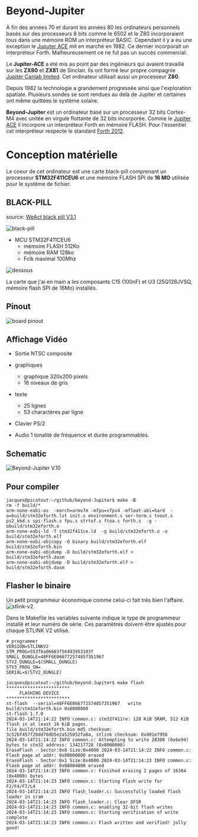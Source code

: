 # Beyond-Jupiter 

À fin des années 70 et durant les années 80 les ordinateurs personnels basés sur des processeurs 8 bits comme le 6502 et le Z80 incorporaient tous dans une mémoire ROM un interpréteur BASIC. Cependant il y a eu une exception le [Juputer ACE](https://en.wikipedia.org/wiki/Jupiter_Ace) mit en marché en 1982. Ce dernier incorporait un interpréteur Forth. Malheureusement ce ne fut pas un succès commercial.  

Le **Jupiter-ACE** a été mis au point par des ingénieurs qui avaient travaillé sur les **ZX80** et **ZX81** de Sinclair. Ils ont formé leur propre compagnie [Jupiter Canlab limited](https://en.wikipedia.org/wiki/Jupiter_Cantab). Cet ordinateur utilisait aussi un processeur **Z80**.

Depuis 1982 la technologie a grandement progressée ainsi que l'exploration spatiale. Plusieurs sondes se sont rendues au delà de Jupiter et certaines ont même quittées le système solaire. 

**Beyond-Jupiter** est un ordinateur basé sur un processeur 32 bits Cortex-M4 avec unitée en virgule flottante de 32 bits incorporée. Comme le [Jupiter ACE](https://en.wikipedia.org/wiki/Jupiter_Ace) il incorpore un interpréteur Forth en mémoire FLASH. Pour l'essentiel cet interpréteur respecte le standard [Forth 2012](https://forth-standard.org/).


# Conception matérielle

Le coeur de cet ordinateur est une carte black-pill comprenant un processeur **STM32F411CEU6** et une mémoire FLASH SPI de **16 MO** utilisée pour le système de fichier.

## BLACK-PILL 

source: [WeAct black pill V3.1](https://universal-solder.ca/product/stm32f411ceu6-black-pill-128m-flash/)

![black-pill](docs/black-pill-v3.1-pro-top.jpg)

* MCU  STM32F411CEU6
    * mémoire FLASH 512Ko
    * mémoire RAM 128ko 
    * Fclk maximal  100Mhz 

![dessous](docs/black-pill-v3.1-pro-bottom.jpg) 

La carte que j'ai en main a les composants C15 (100nF) et U3 (25Q128JVSQ, mémoire flash SPI de 16Mo) installés.

## Pinout

![board pinout](docs/blackpill-pro-v3.1-pinout.png)


## Affichage Vidéo 

* Sortie NTSC composite 
* graphiques  
    * graphique 320x200 pixels 
    * 16 niveaux de gris 
* texte 
    * 25 lignes 
    * 53 charactères par ligne

* Clavier PS/2

* Audio 1 tonalité de fréquence et durée programmables.

## Schematic 

![Beyond-Jupiter V.10](docs/schematic.png)

## Pour compiler 
```
jacques@picatout:~/github/beyond-Jupiter$ make -B
rm -f build/*
arm-none-eabi-as  -march=armv7m -mfpu=vfpv4 -mfloat-abi=hard  -a=build/stm32eforth.lst init.s environment.s ser-term.s tvout.s ps2_kbd.s spi-flash.s fpu.s strtof.s ftoa.s forth.s  -g -obuild/stm32eforth.o
arm-none-eabi-ld -T stm32f411ce.ld  -g build/stm32eforth.o -o build/stm32eforth.elf
arm-none-eabi-objcopy -O binary build/stm32eforth.elf build/stm32eforth.bin 
arm-none-eabi-objdump -D build/stm32eforth.elf > build/stm32eforth.dasm
arm-none-eabi-objdump -D build/stm32eforth.elf > build/stm32eforth.dasm
```

## Flasher le binaire 

Un petit programmeur économique comme celui-ci fait très bien l'affaire.
![stlink-v2](docs/stlink-v2.jpg).

Dans le Makefile les variables suivante indique le type de programmeur installé et leur numéro de série. Ces paramètres doivent-être ajustés pour chaque STLINK V2 utilisé.

```
# programmer
VERSION=STLINKV2
STM_PROG=553f6a06663f56493953103f
SMALL_DUNGLE=48FF6E066772574857351967 
STV2_DUNGLE=$(SMALL_DUNGLE)
STV3_PROG_SN=
SERIAL=$(STV2_DUNGLE)
```

```
jacques@picatout:~/github/beyond-Jupiter$ make flash
************************
	 FLASHING DEVICE       
************************
st-flash  --serial=48FF6E066772574857351967   write build/stm32eforth.bin 0x8000000
st-flash 1.7.0
2024-03-14T21:14:22 INFO common.c: stm32f411re: 128 KiB SRAM, 512 KiB flash in at least 16 KiB pages.
file build/stm32eforth.bin md5 checksum: 3c52bf457f28dd76db5e2a525052fa8a, stlink checksum: 0x001e7956
2024-03-14T21:14:22 INFO common.c: Attempting to write 28308 (0x6e94) bytes to stm32 address: 134217728 (0x8000000)
EraseFlash - Sector:0x0 Size:0x4000 2024-03-14T21:14:22 INFO common.c: Flash page at addr: 0x08000000 erased
EraseFlash - Sector:0x1 Size:0x4000 2024-03-14T21:14:23 INFO common.c: Flash page at addr: 0x08004000 erased
2024-03-14T21:14:23 INFO common.c: Finished erasing 2 pages of 16384 (0x4000) bytes
2024-03-14T21:14:23 INFO common.c: Starting Flash write for F2/F4/F7/L4
2024-03-14T21:14:23 INFO flash_loader.c: Successfully loaded flash loader in sram
2024-03-14T21:14:23 INFO flash_loader.c: Clear DFSR
2024-03-14T21:14:23 INFO common.c: enabling 32-bit flash writes
2024-03-14T21:14:23 INFO common.c: Starting verification of write complete
2024-03-14T21:14:23 INFO common.c: Flash written and verified! jolly good!
```